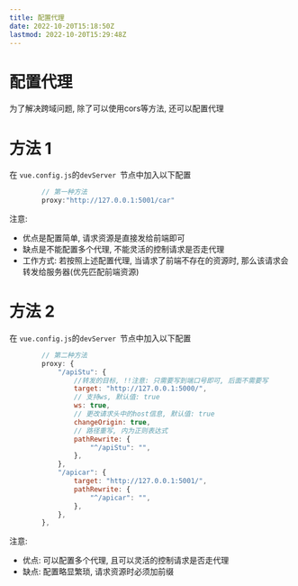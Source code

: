 ```yaml
---
title: 配置代理
date: 2022-10-20T15:18:50Z
lastmod: 2022-10-20T15:29:48Z
---
```


# 配置代理

为了解决跨域问题, 除了可以使用cors等方法, 还可以配置代理

# 方法 1

在 `vue.config.js`​ 的`devServer ​`​节点中加入以下配置

```js
        // 第一种方法
        proxy:"http://127.0.0.1:5001/car"
```

注意:

* 优点是配置简单, 请求资源是直接发给前端即可
* 缺点是不能配置多个代理, 不能灵活的控制请求是否走代理
* 工作方式: 若按照上述配置代理, 当请求了前端不存在的资源时, 那么该请求会转发给服务器(优先匹配前端资源)

# 方法 2

在 `vue.config.js`​ 的`devServer ​`​节点中加入以下配置

```js
        // 第二种方法
        proxy: {
            "/apiStu": {
                //转发的目标, !!注意: 只需要写到端口号即可, 后面不需要写
                target: "http://127.0.0.1:5000/",
                // 支持ws, 默认值: true
                ws: true,
                // 更改请求头中的host信息, 默认值: true
                changeOrigin: true,
                // 路径重写, 内为正则表达式
                pathRewrite: {
                    "^/apiStu": "",
                },
            },
            "/apicar": {
                target: "http://127.0.0.1:5001/",
                pathRewrite: {
                    "^/apicar": "",
                },
            },
        },
```

注意: 

* 优点: 可以配置多个代理, 且可以灵活的控制请求是否走代理
* 缺点: 配置略显繁琐, 请求资源时必须加前缀
